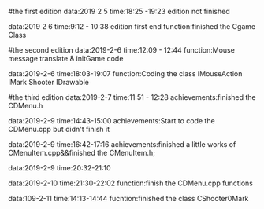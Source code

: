 #the first edition
data:2019 2 5
time:18:25 -19:23
edition not finished

data:2019 2 6
time:9:12 - 10:38
edition first end
function:finished the Cgame Class

#the second edition
data:2019-2-6
time:12:09 - 12:44
function:Mouse message translate & initGame code

data:2019-2-6
time:18:03-19:07
function:Coding the class IMouseAction IMark Shooter IDrawable 

#the third edition
data:2019-2-7
time:11:51 - 12:28
achievements:finished the CDMenu.h 

data:2019-2-9 
time:14:43-15:00
achievements:Start to code the CDMenu.cpp but didn't finish it

data:2019-2-9
time:16:42-17:16
achievements:finished a little works of CMenuItem.cpp&&finished
the CMenuItem.h;

data:2019-2-9
time:20:32-21:10

data:2019-2-10
time:21:30-22:02
function:finish the CDMenu.cpp functions

data:109-2-11
time:14:13-14:44
fucntion:finished the class CShooter0Mark